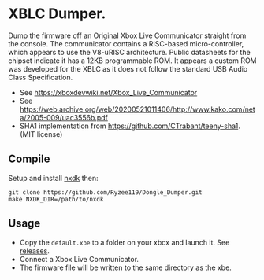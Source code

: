 # XBLC Dumper.
Dump the firmware off an Original Xbox Live Communicator straight from the console. The communicator contains a RISC-based micro-controller, which appears to use the V8-uRISC architecture. Public datasheets for the chipset indicate it has a 12KB programmable ROM. It appears a custom ROM was developed for the XBLC as it does not follow the standard USB Audio Class Specification.

* See https://xboxdevwiki.net/Xbox_Live_Communicator
* See https://web.archive.org/web/20200521011406/http://www.kako.com/neta/2005-009/uac3556b.pdf
* SHA1 implementation from https://github.com/CTrabant/teeny-sha1. (MIT license)

## Compile
Setup and install [nxdk](https://github.com/XboxDev/nxdk) then:
```
git clone https://github.com/Ryzee119/Dongle_Dumper.git
make NXDK_DIR=/path/to/nxdk
```

## Usage
* Copy the `default.xbe` to a folder on your xbox and launch it. See [releases](https://github.com/Ryzee119/Xblc_Dumper/releases).
* Connect a Xbox Live Communicator.
* The firmware file will be written to the same directory as the xbe.
